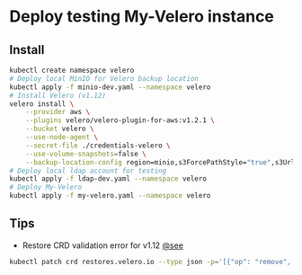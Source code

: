 # Deploy testing My-Velero instance

## Install

```bash
kubectl create namespace velero
# Deploy local MinIO for Velero backup location
kubectl apply -f minio-dev.yaml --namespace velero
# Install Velero (v1.12)
velero install \
    --provider aws \
    --plugins velero/velero-plugin-for-aws:v1.2.1 \
    --bucket velero \
    --use-node-agent \
    --secret-file ./credentials-velero \
    --use-volume-snapshots=false \
    --backup-location-config region=minio,s3ForcePathStyle="true",s3Url=https://myvelero-minio.medinvention.dev
# Deploy local ldap account for testing
kubectl apply -f ldap-dev.yaml --namespace velero
# Deploy My-Velero
kubectl apply -f my-velero.yaml --namespace velero
```

## Tips

- Restore CRD validation error for v1.12 [@see](https://github.com/vmware-tanzu/velero/issues/6382)

```bash
kubectl patch crd restores.velero.io --type json -p='[{"op": "remove", "path": "/spec/versions/0/schema/openAPIV3Schema/properties/spec/properties/hooks/properties/resources/items/properties/postHooks/items/properties/init/properties/initContainers/x-kubernetes-preserve-unknown-fields"}]'
```

